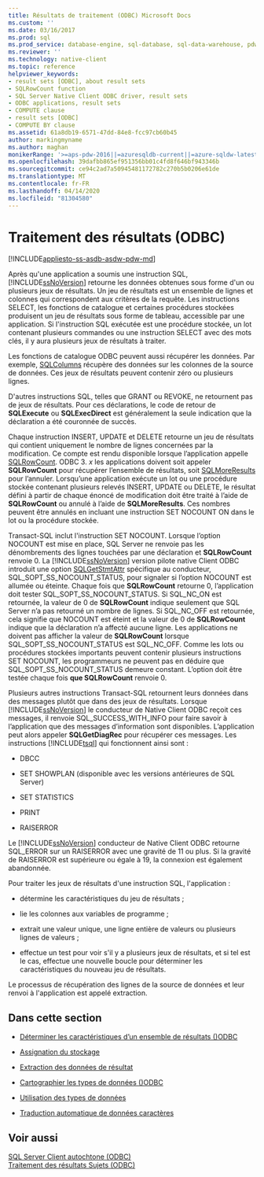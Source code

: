 ```yaml
---
title: Résultats de traitement (ODBC) Microsoft Docs
ms.custom: ''
ms.date: 03/16/2017
ms.prod: sql
ms.prod_service: database-engine, sql-database, sql-data-warehouse, pdw
ms.reviewer: ''
ms.technology: native-client
ms.topic: reference
helpviewer_keywords:
- result sets [ODBC], about result sets
- SQLRowCount function
- SQL Server Native Client ODBC driver, result sets
- ODBC applications, result sets
- COMPUTE clause
- result sets [ODBC]
- COMPUTE BY clause
ms.assetid: 61a8db19-6571-47dd-84e8-fcc97cb60b45
author: markingmyname
ms.author: maghan
monikerRange: '>=aps-pdw-2016||=azuresqldb-current||=azure-sqldw-latest||>=sql-server-2016||=sqlallproducts-allversions||>=sql-server-linux-2017||=azuresqldb-mi-current'
ms.openlocfilehash: 39dafbb865ef951356bb01c4fd8f646bf943346b
ms.sourcegitcommit: ce94c2ad7a50945481172782c270b5b0206e61de
ms.translationtype: MT
ms.contentlocale: fr-FR
ms.lasthandoff: 04/14/2020
ms.locfileid: "81304580"
---
```

# <a name="processing-results-odbc"></a>Traitement des résultats (ODBC)
[!INCLUDE[appliesto-ss-asdb-asdw-pdw-md](../../includes/appliesto-ss-asdb-asdw-pdw-md.md)]

  Après qu'une application a soumis une instruction SQL, [!INCLUDE[ssNoVersion](../../includes/ssnoversion-md.md)] retourne les données obtenues sous forme d'un ou plusieurs jeux de résultats. Un jeu de résultats est un ensemble de lignes et colonnes qui correspondent aux critères de la requête. Les instructions SELECT, les fonctions de catalogue et certaines procédures stockées produisent un jeu de résultats sous forme de tableau, accessible par une application. Si l'instruction SQL exécutée est une procédure stockée, un lot contenant plusieurs commandes ou une instruction SELECT avec des mots clés, il y aura plusieurs jeux de résultats à traiter.  
  
 Les fonctions de catalogue ODBC peuvent aussi récupérer les données. Par exemple, [SQLColumns](../../relational-databases/native-client-odbc-api/sqlcolumns.md) récupère des données sur les colonnes de la source de données. Ces jeux de résultats peuvent contenir zéro ou plusieurs lignes.  
  
 D'autres instructions SQL, telles que GRANT ou REVOKE, ne retournent pas de jeux de résultats. Pour ces déclarations, le code de retour de **SQLExecute** ou **SQLExecDirect** est généralement la seule indication que la déclaration a été couronnée de succès.  
  
 Chaque instruction INSERT, UPDATE et DELETE retourne un jeu de résultats qui contient uniquement le nombre de lignes concernées par la modification. Ce compte est rendu disponible lorsque l’application appelle [SQLRowCount](../../relational-databases/native-client-odbc-api/sqlrowcount.md). ODBC 3. *x* les applications doivent soit appeler **SQLRowCount** pour récupérer l’ensemble de résultats, soit [SQLMoreResults](../../relational-databases/native-client-odbc-api/sqlmoreresults.md) pour l’annuler. Lorsqu’une application exécute un lot ou une procédure stockée contenant plusieurs relevés INSERT, UPDATE ou DELETE, le résultat défini à partir de chaque énoncé de modification doit être traité à l’aide de **SQLRowCount** ou annulé à l’aide de **SQLMoreResults**. Ces nombres peuvent être annulés en incluant une instruction SET NOCOUNT ON dans le lot ou la procédure stockée.  
  
 Transact-SQL inclut l'instruction SET NOCOUNT. Lorsque l’option NOCOUNT est mise en place, SQL Server ne renvoie pas les dénombrements des lignes touchées par une déclaration et **SQLRowCount** renvoie 0. La [!INCLUDE[ssNoVersion](../../includes/ssnoversion-md.md)] version pilote native Client ODBC introduit une option [SQLGetStmtAttr](../../relational-databases/native-client-odbc-api/sqlgetstmtattr.md) spécifique au conducteur, SQL_SOPT_SS_NOCOUNT_STATUS, pour signaler si l’option NOCOUNT est allumée ou éteinte. Chaque fois que **SQLRowCount** retourne 0, l’application doit tester SQL_SOPT_SS_NOCOUNT_STATUS. Si SQL_NC_ON est retournée, la valeur de 0 de **SQLRowCount** indique seulement que SQL Server n’a pas retourné un nombre de lignes. Si SQL_NC_OFF est retournée, cela signifie que NOCOUNT est éteint et la valeur de 0 de **SQLRowCount** indique que la déclaration n’a affecté aucune ligne. Les applications ne doivent pas afficher la valeur de **SQLRowCount** lorsque SQL_SOPT_SS_NOCOUNT_STATUS est SQL_NC_OFF. Comme les lots ou procédures stockées importants peuvent contenir plusieurs instructions SET NOCOUNT, les programmeurs ne peuvent pas en déduire que SQL_SOPT_SS_NOCOUNT_STATUS demeure constant. L’option doit être testée chaque fois **que SQLRowCount** renvoie 0.  
  
 Plusieurs autres instructions Transact-SQL retournent leurs données dans des messages plutôt que dans des jeux de résultats. Lorsque [!INCLUDE[ssNoVersion](../../includes/ssnoversion-md.md)] le conducteur de Native Client ODBC reçoit ces messages, il renvoie SQL_SUCCESS_WITH_INFO pour faire savoir à l’application que des messages d’information sont disponibles. L’application peut alors appeler **SQLGetDiagRec** pour récupérer ces messages. Les instructions [!INCLUDE[tsql](../../includes/tsql-md.md)] qui fonctionnent ainsi sont :  
  
-   DBCC  
  
-   SET SHOWPLAN (disponible avec les versions antérieures de SQL Server)  
  
-   SET STATISTICS  
  
-   PRINT  
  
-   RAISERROR  
  
 Le [!INCLUDE[ssNoVersion](../../includes/ssnoversion-md.md)] conducteur de Native Client ODBC retourne SQL_ERROR sur un RAISERROR avec une gravité de 11 ou plus. Si la gravité de RAISERROR est supérieure ou égale à 19, la connexion est également abandonnée.  
  
 Pour traiter les jeux de résultats d'une instruction SQL, l'application :  
  
-   détermine les caractéristiques du jeu de résultats ;  
  
-   lie les colonnes aux variables de programme ;  
  
-   extrait une valeur unique, une ligne entière de valeurs ou plusieurs lignes de valeurs ;  
  
-   effectue un test pour voir s'il y a plusieurs jeux de résultats, et si tel est le cas, effectue une nouvelle boucle pour déterminer les caractéristiques du nouveau jeu de résultats.  
  
 Le processus de récupération des lignes de la source de données et leur renvoi à l'application est appelé extraction.  
  
## <a name="in-this-section"></a>Dans cette section  
  
-   [Déterminer les caractéristiques d’un ensemble de résultats &#40;&#41;ODBC](../../relational-databases/native-client-odbc-results/determining-the-characteristics-of-a-result-set-odbc.md)  
  
-   [Assignation du stockage](../../relational-databases/native-client-odbc-results/assigning-storage.md)  
  
-   [Extraction des données de résultat](../../relational-databases/native-client-odbc-results/fetching-result-data.md)  
  
-   [Cartographier les types de données &#40;&#41;ODBC](../../relational-databases/native-client-odbc-results/mapping-data-types-odbc.md)  
  
-   [Utilisation des types de données](../../relational-databases/native-client-odbc-results/data-type-usage.md)  
  
-   [Traduction automatique de données caractères](../../relational-databases/native-client-odbc-results/autotranslation-of-character-data.md)  
  
## <a name="see-also"></a>Voir aussi  
 [SQL Server Client autochtone &#40;ODBC&#41;](../../relational-databases/native-client/odbc/sql-server-native-client-odbc.md)   
 [Traitement des résultats Sujets &#40;ODBC&#41;](https://msdn.microsoft.com/library/772d9064-c91d-4cac-8b60-fcc16bf76e10)  
  
  
